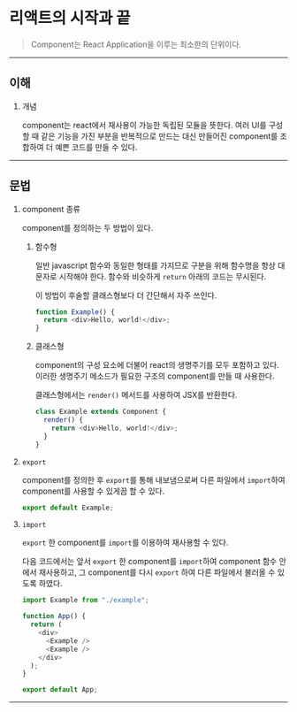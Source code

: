 # 리액트의 시작과 끝

> Component는 React Application을 이루는 최소한의 단위이다.

---

## 이해

1. 개념

   component는 react에서 재사용이 가능한 독립된 모듈을 뜻한다. 여러 UI를 구성할 때 같은 기능을 가진 부분을 반복적으로 만드는 대신 만들어진 component를 조합하여 더 예쁜 코드를 만들 수 있다.

---

## 문법

1. component 종류

   component를 정의하는 두 방법이 있다.

   1. 함수형

      일반 javascript 함수와 동일한 형태를 가지므로 구분을 위해 함수명을 항상 대문자로 시작해야 한다. 함수와 비슷하게 `return` 아래의 코드는 무시된다.

      이 방법이 후술할 클래스형보다 더 간단해서 자주 쓰인다.

      ```javascript
      function Example() {
        return <div>Hello, world!</div>;
      }
      ```

   2. 클래스형

      component의 구성 요소에 더불어 react의 생명주기를 모두 포함하고 있다. 이러한 생명주기 메소드가 필요한 구조의 component를 만들 때 사용한다.

      클래스형에서는 `render()` 메서드를 사용하여 JSX를 반환한다.

      ```javascript
      class Example extends Component {
        render() {
          return <div>Hello, world!</div>;
        }
      }
      ```

2. `export`

   component를 정의한 후 `export`를 통해 내보냄으로써 다른 파일에서 `import`하여 component를 사용할 수 있게끔 할 수 있다.

   ```javascript
   export default Example;
   ```

3. `import`

   `export` 한 component를 `import`를 이용하여 재사용할 수 있다.

   다음 코드에서는 앞서 `export` 한 component를 `import`하여 component 함수 안에서 재사용하고, 그 component를 다시 `export` 하여 다른 파일에서 불러올 수 있도록 하였다.

   ```javascript
   import Example from "./example";

   function App() {
     return (
       <div>
         <Example />
         <Example />
       </div>
     );
   }

   export default App;
   ```

---
